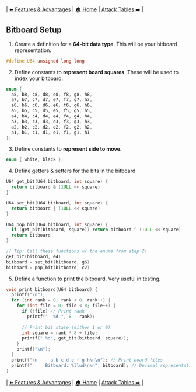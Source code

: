 | [⬅️ Features & Advantages](features-and-advantages.md) | [🏠 Home](README.md) | [Attack Tables ➡️](attack-tables.md) |

## Bitboard Setup

1. Create a definition for a **64-bit data type**. This will be your bitboard representation.
```c
#define U64 unsigned long long
```
2. Define constants to **represent board squares**. These will be used to index your bitboard.
```c
enum {
  a8, b8, c8, d8, e8, f8, g8, h8,
  a7, b7, c7, d7, e7, f7, g7, h7,
  a6, b6, c6, d6, e6, f6, g6, h6,
  a5, b5, c5, d5, e5, f5, g5, h5,
  a4, b4, c4, d4, e4, f4, g4, h4,
  a3, b3, c3, d3, e3, f3, g3, h3,
  a2, b2, c2, d2, e2, f2, g2, h2,
  a1, b1, c1, d1, e1, f1, g1, h1
};
```
3. Define constants to **represent side to move**.
```c
enum { white, black };
```
4. Define getters & setters for the bits in the bitboard
```c
U64 get_bit(U64 bitboard, int square) {
  return bitboard & (1ULL << square)
}

U64 set_bit(U64 bitboard, int square) {
  return bitboard | (1ULL << square)
}

U64 pop_bit(U64 bitboard, int square) {
  if (get_bit(bitboard, square)) return bitboard ^ (1ULL << square)
  return bitboard
}

// Tip: Call these functions w/ the enums from step 2!
get_bit(bitboard, e4)
bitboard = set_bit(bitboard, g6)
bitboard = pop_bit(bitboard, c2)
```
5. Define a function to print the bitboard. Very useful in testing. 
```c
void print_bitboard(U64 bitboard) {
  printf("\n");
  for (int rank = 0; rank < 8; rank++) {
    for (int file = 0; file < 8; file++) {
      if (!file) // Print rank
        printf("  %d ", 8 - rank);
      
      // Print bit state (either 1 or 0)
      int square = rank * 8 + file;
      printf(" %d", get_bit(bitboard, square));
    }
    printf("\n");
  }
  printf("\n     a b c d e f g h\n\n"); // Print board files
  printf("     Bitboard: %llud\n\n", bitboard); // Decimal representation
}
```

| [⬅️ Features & Advantages](features-and-advantages.md) | [🏠 Home](README.md) | [Attack Tables ➡️](attack-tables.md) |
